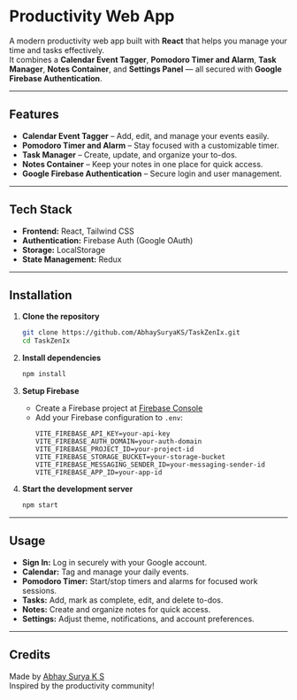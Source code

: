 # Productivity Web App

A modern productivity web app built with **React** that helps you manage your time and tasks effectively.  
It combines a **Calendar Event Tagger**, **Pomodoro Timer and Alarm**, **Task Manager**, **Notes Container**, and **Settings Panel** — all secured with **Google Firebase Authentication**.

---

## Features

- **Calendar Event Tagger** – Add, edit, and manage your events easily.
- **Pomodoro Timer and Alarm** – Stay focused with a customizable timer.
- **Task Manager** – Create, update, and organize your to-dos.
- **Notes Container** – Keep your notes in one place for quick access.
- **Google Firebase Authentication** – Secure login and user management.

---

## Tech Stack

- **Frontend:** React, Tailwind CSS
- **Authentication:** Firebase Auth (Google OAuth)
- **Storage:** LocalStorage
- **State Management:** Redux

---

## Installation

1. **Clone the repository**

   ```bash
   git clone https://github.com/AbhaySuryaKS/TaskZenIx.git
   cd TaskZenIx
   ```

2. **Install dependencies**

   ```bash
   npm install
   ```

3. **Setup Firebase**
   - Create a Firebase project at [Firebase Console](https://console.firebase.google.com/)
   - Add your Firebase configuration to `.env`:
     ```
     VITE_FIREBASE_API_KEY=your-api-key
     VITE_FIREBASE_AUTH_DOMAIN=your-auth-domain
     VITE_FIREBASE_PROJECT_ID=your-project-id
     VITE_FIREBASE_STORAGE_BUCKET=your-storage-bucket
     VITE_FIREBASE_MESSAGING_SENDER_ID=your-messaging-sender-id
     VITE_FIREBASE_APP_ID=your-app-id
     ```
4. **Start the development server**
   ```bash
   npm start
   ```

---

## Usage

- **Sign In:** Log in securely with your Google account.
- **Calendar:** Tag and manage your daily events.
- **Pomodoro Timer:** Start/stop timers and alarms for focused work sessions.
- **Tasks:** Add, mark as complete, edit, and delete to-dos.
- **Notes:** Create and organize notes for quick access.
- **Settings:** Adjust theme, notifications, and account preferences.

---

## Credits

Made by [Abhay Surya K S](https://github.com/AbhaySuryaKS/)  
Inspired by the productivity community!
